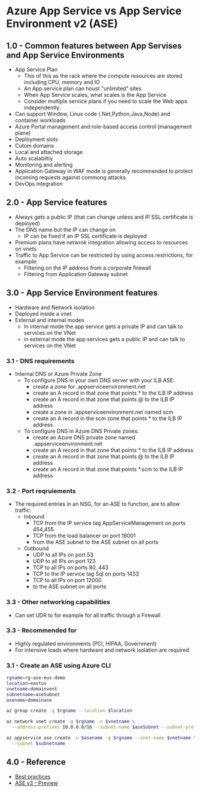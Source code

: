 # Azure App Service vs App Service Environment v2 (ASE)

## 1.0 - Common features between App Servises and App Service Environments

- App Service Plan
  - This of this as the rack where the compute resources are stored including CPU, memory and IO
  - An App service plan can houst "unlimited" sites
  - When App Service scales, what scales is the App Service
  - Consider multiple service plans if you need to scale the Web apps independently.
- Can support Window, Linux code (.Net,Python,Java,Node) and container workloads
- Azure Portal management and role-based access control (management plane)
- Deployment slots
- Cutom domains
- Local and attached storage
- Auto scalabiltiy
- Monitoring and alerting
- Application Gateway in WAF mode is generally recommended to protect incoming requests against commong attacks
- DevOps integration


## 2.0 - App Service features

- Always gets a public IP (that can change unless and IP SSL certificate is deployed)
- The DNS name but the IP can change on 
  - IP can be fixed if an IP SSL certificate is deployed
- Premium plans have netwrok integration allowing access to resources on vnets
- Traffic to App Service can be restricted by using access restrictions, for example:
  - Filtering on the IP address from a corporate firewall
  - Filtering from Application Gateway subnet

## 3.0 - App Service Environment features

- Hardware and Network isolation
- Deployed inside a vnet
- External and internal modes
  - In internal mode the app service gets a private IP and can talk to services on the VNet
  - in external mode the app services gets a public IP and can talk to services on the VNet

### 3.1 - DNS requirements

- Internal DNS or Azure Private Zone
  - To configure DNS in your own DNS server with your ILB ASE:
    - create a zone for <ASE name>.appserviceenvironment.net
    - create an A record in that zone that points * to the ILB IP address
    - create an A record in that zone that points @ to the ILB IP address
    - create a zone in <ASE name>.appserviceenvironment.net named scm
    - create an A record in the scm zone that points * to the ILB IP address
  - To configure DNS in Azure DNS Private zones:
    - create an Azure DNS private zone named <ASE name>.appserviceenvironment.net
    - create an A record in that zone that points * to the ILB IP address
    - create an A record in that zone that points @ to the ILB IP address
    - create an A record in that zone that points *.scm to the ILB IP address


### 3.2 - Port reqruiements

- The required entries in an NSG, for an ASE to function, are to allow traffic:
  - Inbound
    - TCP from the IP service tag AppServiceManagement on ports 454,455
    - TCP from the load balancer on port 16001
    - from the ASE subnet to the ASE subnet on all ports
  - Outbound
    - UDP to all IPs on port 53
    - UDP to all IPs on port 123
    - TCP to all IPs on ports 80, 443
    - TCP to the IP service tag Sql on ports 1433
    - TCP to all IPs on port 12000
    - to the ASE subnet on all ports

### 3.3 - Other networking capabilities

- Can set UDR to for example for all traffic through a Firewall

### 3.3 - Recommended for

- Highly regulated environments (PCI, HIPAA, Government)
- For intensive loads where hardware and network isolation are required

### 3.1 - Create an ASE using Azure CLI

```bash
rgname=rg-ase-eus-demo
location=eastus
vnetname=domainvent
subnetname=aseSubnet
asename=domainase

az group create -g $rgname --location $location

az network vnet create -g $rgname -n $vnetname \
  --address-prefixes 10.0.0.0/16 --subnet-name $aseSubnet --subnet-prefixes 10.0.0.0/24

az appservice ase create -n $asename -g $rgname --vnet-name $vnetname \
  --subnet $subnetname
```

## 4.0 - Reference

- [Best practices](https://azure.github.io/AppService/2020/05/15/Robust-Apps-for-the-cloud.html)
- [ASE v3 - Preview](https://azure.github.io/AppService/2020/09/22/asev3-public-preview-preannouncement.html)
